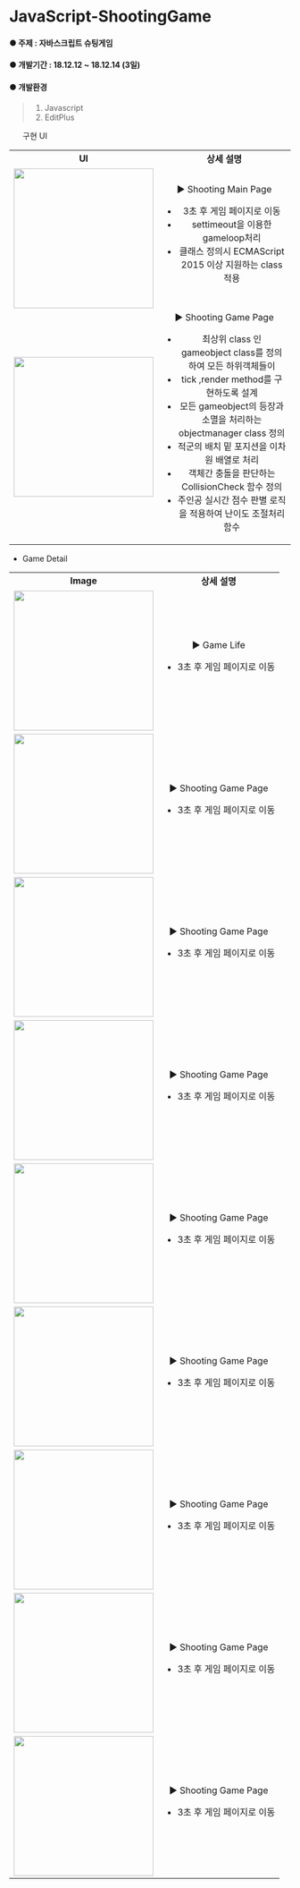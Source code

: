 # JavaScript-ShootingGame
#### ● 주제 : 자바스크립트 슈팅게임 
#### ● 개발기간 : 18.12.12 ~ 18.12.14 (3일)
#### ● 개발환경
> 1) Javascript
> 2) EditPlus
<ul
  <li>구현 UI</li>
</ul>

<table style="text-align:center;">
  <tr>
    <td><b>UI</b></td>
    <td><b>상세 설명</b></td>
  </tr>
    <tr>
    <td>
    <img src="https://postfiles.pstatic.net/MjAxOTA1MTNfNDcg/MDAxNTU3NzEwMTA4NjQx.j8iKFfY02y8khIcoQbSRD5YdoZlcEII022Qk-N-e87Ug.iKd8vgkvII3wYdkYL6-ejrsmqm5_56a5sbDFQiz7wOog.PNG.tag94/%EB%A9%94%EC%9D%B8.png?type=w966" width="250px"/>
    </td>
    <td>▶ Shooting Main Page<br>
      <ul>
        <li>3초 후 게임 페이지로 이동</li>
        <li>settimeout을 이용한 gameloop처리</li>
        <li>클래스 정의시 ECMAScript 2015 이상 지원하는 class 적용</li>
      </ul>
    </td>
  </tr>
  <tr>
    <td>
    <img src="https://postfiles.pstatic.net/MjAxOTA1MTNfMTc2/MDAxNTU3NzEwMjQ1MDM0.1AsdGyu28_5XmrWYLtfKt3R6nAXBcXXCB39Gqvp8oREg.HMoKzzPWJQrajMpbx3Qwzfy7FW2Ldd6C5bJ29Ma8f9Yg.PNG.tag94/%E3%85%81%E3%84%B4%E3%85%87%E3%84%B9.png?type=w966" width="250px"/>
    </td>
      <td>▶ Shooting Game Page<br>
      <ul>
        <li>최상위 class 인 gameobject class를 정의하여 모든 하위객체들이</li>
        <li>tick ,render method를 구현하도록 설계</li>
        <li>모든 gameobject의 등장과 소멸을 처리하는 objectmanager class 정의 </li>
        <li>적군의 배치 밑 포지션을 이차원 배열로 처리</li>
        <li>객체간 충돌을 판단하는 CollisionCheck 함수 정의</li>
        <li>주인공 실시간 점수 판별 로직을 적용하여 난이도 조절처리 함수</li>
      </ul>
    </td>
  </tr>
</table>
      
<ul>
  <li>Game Detail</li>
</ul>

<table style="text-align:center;">
  <tr>
    <td><b>Image</b></td>
    <td><b>상세 설명</b></td>
  </tr>
    <tr>
    <td>
    <img src="https://postfiles.pstatic.net/MjAxOTA1MTNfOTkg/MDAxNTU3NzEwNTM3MTMx.Q_BMqCSnHYcrAgtfrvjyL0eWrwlb8H_sZCs-qhmNeHwg.vHRv_ufSV3Ab11Bs_2cUtZcXOX_cDnxaELCIYHxuG_gg.PNG.tag94/hp.png?type=w966" width="250px"/>
    </td>
    <td>▶ Game Life<br>
      <ul>
        <li>3초 후 게임 페이지로 이동</li>
      </ul>
    </td>
  </tr>
  <tr>
    <td>
    <img src="https://postfiles.pstatic.net/MjAxOTA1MTNfMjg2/MDAxNTU3NzEwNTgyMzE0.9Y-EhixU0cpOmvvErhtcwTewiLTzvoJwDCHlWowYhfsg.XyVVCcKEeK13VYptxbbk659IZUVXa4I04pg1c-Oo9LMg.PNG.tag94/hp2.png?type=w966" width="250px"/>
    </td>
    <td>▶ Shooting Game Page<br>
      <ul>
        <li>3초 후 게임 페이지로 이동</li>
      </ul>
    </td>
  </tr>
  <tr>
    <td>
    <img src="https://postfiles.pstatic.net/MjAxOTA1MTNfMjYx/MDAxNTU3NzEwNTgyMzQy.xyimn8YFEW0FBJyHJ_4Qh8R_d1jVHTCueOuqA2daS5Eg.dzdS2-9scFFv1h1FauLHftkSXqPnqnkTnakAowZmFQ0g.PNG.tag94/monster1.png?type=w966" width="250px"/>
    </td>
    <td>▶ Shooting Game Page<br>
      <ul>
        <li>3초 후 게임 페이지로 이동</li>
      </ul>
    </td>
  </tr>
  <tr>
    <td>
    <img src="https://postfiles.pstatic.net/MjAxOTA1MTNfMjEx/MDAxNTU3NzEwNTgyNTIx.6lz6CDEq9w3N-L5XDuxT2bbtxNpDA_VlK4DGf-uTYb4g.8w4WFZ_JzKnuuwLUdHtr3XWAnwYvRQbmWImN8U95i6sg.PNG.tag94/ship.png?type=w966" width="250px"/>
    </td>
    <td>▶ Shooting Game Page<br>
      <ul>
        <li>3초 후 게임 페이지로 이동</li>
      </ul>
    </td>
  </tr>
  <tr>
    <td>
    <img src="https://postfiles.pstatic.net/MjAxOTA1MjhfMTA1/MDAxNTU5MDM4Nzk4NTY0.II5UB8O5_4xiRW15LmGnF_RaMb4zm5JJ06ZlvF4a0owg.18V2MffzadUJ1v95bC9yy-EcDuUdl2y8QTJhTPxjijwg.PNG.tag94/ball.png?type=w966" width="250px"/>
    </td>
    <td>▶ Shooting Game Page<br>
      <ul>
        <li>3초 후 게임 페이지로 이동</li>
      </ul>
    </td>
  </tr>
  <tr>
    <td>
    <img src="https://postfiles.pstatic.net/MjAxOTA1MjhfMjg3/MDAxNTU5MDM4Nzk5MzY4.uXD7WejqxNThR3Gw7UR7AhyCpvT1W1cRKOvx1djgMbEg.8ZFrsDcIfHCBYz6eAUYafxjX1U0F5Hvyn3qO3t-dNSUg.PNG.tag94/bullet.png?type=w966" width="250px"/>
    </td>
    <td>▶ Shooting Game Page<br>
      <ul>
        <li>3초 후 게임 페이지로 이동</li>
      </ul>
    </td>
  </tr>
  <tr>
    <td>
    <img src="https://postfiles.pstatic.net/MjAxOTA1MjhfMzIg/MDAxNTU5MDM4Nzk4NDA4.BzeHhHH3bcFaUEKG7fKqHAJ_NqBdrB1i_jmT2YvNpiIg.6aoue7SYbW_a9XHE2A8-_wYk9b8NMSC_M-bhp10JQlUg.PNG.tag94/bullets.png?type=w966" width="250px"/>
    </td>
    <td>▶ Shooting Game Page<br>
      <ul>
        <li>3초 후 게임 페이지로 이동</li>
      </ul>
    </td>
  </tr>
  <tr>
    <td>
    <img src="https://postfiles.pstatic.net/MjAxOTA1MTNfMjMz/MDAxNTU3NzEwNTgyMzc0.zsl69FABs1H1VPdsbhMJcC4dENQtpkk-a9Azk9es2XIg.YPNKhxUOelzpj7EkUP3_JOFZv79FpGOByjEH7H3gIEAg.PNG.tag94/monster2.png?type=w966" width="250px"/>
    </td>
    <td>▶ Shooting Game Page<br>
      <ul>
        <li>3초 후 게임 페이지로 이동</li>
      </ul>
    </td>
  </tr>
  <tr>
    <td>
    <img src="https://postfiles.pstatic.net/MjAxOTA1MTNfMjIy/MDAxNTU3NzEwNTgyMzA2.N11OhWU330UcU1JqqLs8EuIEiQx0CFUjzn92as4Yc8Mg.bVTSur916d36r6kAv32_vGIZSZJt9S6_UXtD_o-f_SEg.PNG.tag94/monster3.png?type=w966" width="250px"/>
    </td>
    <td>▶ Shooting Game Page<br>
      <ul>
        <li>3초 후 게임 페이지로 이동</li>
      </ul>
    </td>
  </tr>
</table>

  
